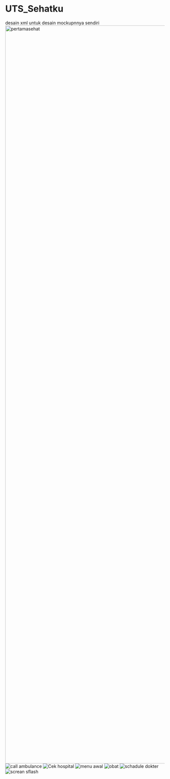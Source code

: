 # UTS_Sehatku
desain xml
untuk desain mockupnnya sendiri
<img width="2336" alt="pertamasehat" src="https://user-images.githubusercontent.com/25813725/81462090-3c5f5480-91da-11ea-9fd7-ad18bd4f411a.png">
![call ambulance](https://user-images.githubusercontent.com/25813725/81462060-2356a380-91da-11ea-86d0-c5e5136ca9e3.png)
![Cek hospital](https://user-images.githubusercontent.com/25813725/81462061-26519400-91da-11ea-8681-41f62d336126.png)
![menu awal](https://user-images.githubusercontent.com/25813725/81462062-2782c100-91da-11ea-8af7-d3ba187f0501.png)
![obat](https://user-images.githubusercontent.com/25813725/81462063-294c8480-91da-11ea-8979-4763df40e98f.png)
![schadule dokter](https://user-images.githubusercontent.com/25813725/81462071-31a4bf80-91da-11ea-9b41-bcc931a72d64.png)
![screan sflash](https://user-images.githubusercontent.com/25813725/81462072-32d5ec80-91da-11ea-91d7-80fd5f484fe6.png)

